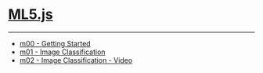 # [ML5.js](https://ml5js.org/)


---

- [m00 - Getting Started](./ml5/m00.md)
- [m01 - Image Classification](./ml5/m01.md)
- [m02 - Image Classification - Video](./ml5/m02.md)
